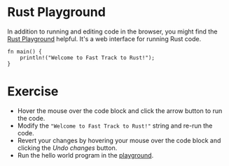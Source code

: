 # Rust Playground

In addition to running and editing code in the browser, you might find the [Rust
Playground] helpful. It's a web interface for running Rust code.

```rust,editable
fn main() {
    println!("Welcome to Fast Track to Rust!");
}
```

# Exercise

- Hover the mouse over the code block and click the arrow button to run the
  code.
- Modify the `"Welcome to Fast Track to Rust!"` string and re-run the code.
- Revert your changes by hovering your mouse over the code block and clicking
  the _Undo changes_ button.
- Run the hello world program in the [playground].

[playground]:
  https://play.rust-lang.org/?version=stable&mode=debug&edition=2021&code=fn+main%28%29+%7B%0A++++println%21%28%22Welcome+to+Fast+Track+to+Rust%21%22%29%3B%0A%7D
[Rust Playground]: https://play.rust-lang.org/
